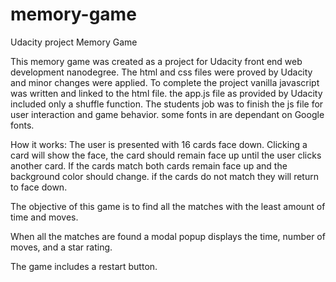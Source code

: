 # memory-game
Udacity project Memory Game

This memory game was created as a project for Udacity front end web development nanodegree.
The html and css files were proved by Udacity and minor changes were applied. 
To complete the project vanilla javascript was written and linked to the html file. the
app.js file as provided by Udacity included only a shuffle function. The students job was to finish the js file for user interaction and game behavior. some fonts in are dependant on Google fonts.  


How it works: The user is presented with 16 cards face down. Clicking a card will show the face, the card should remain face up until the user clicks another card. If the cards match both cards remain face up and the background color should change. if the cards do not match they will return to face down. 

The objective of this game is to find all the matches with the least amount of time and moves. 

When all the matches are found a modal popup displays the time, number of moves, and a star rating. 

The game includes a restart button. 
